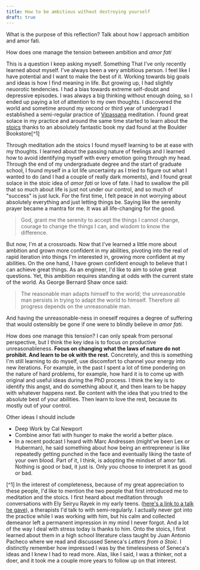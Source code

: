 ```yaml
---
title: How to be ambitious without destroying yourself
draft: true
---
```


What is the purpose of this reflection? Talk about how I approach ambition and amor fati. 

How does one manage the tension between ambition and *amor fati*

This is a question I keep asking myself. Something That I've only recently learned about myself. I've always been a very ambitious person. I feel like I have potential and I want to make the best of it. Working towards big goals and ideas is how I find meaning in life. But growing up, I had slightly neuorotic tendencies. I had a bias towards extreme self-doubt and depressive episodes. I was always a big thinking without enough doing, so I ended up paying a lot of attention to my own thoughts. I discovered the world and sometime around my second or third year of undergrad I established a semi-regular practice of [Vipassana](https://en.wikipedia.org/wiki/Samatha-vipassana) meditation. I found great solace in my practice and around the same time started to learn about the [stoics](https://www.amazon.com/Daily-Stoic-Meditations-Wisdom-Perseverance/dp/0735211736) thanks to an absolutely fantastic book my dad found at the Boulder Bookstore[^1]

Through meditation adn the stoics I found myself learning to be at ease with my thoughts. I learned about the passing nature of feelings and I learned how to avoid identifying myself with every emotion going through my head. Through the end of my undergraduate degree and the start of graduate school, I found myself in a lot life uncertainty as I tried to figure out what I wanted to do (and I had a couple of really dark moments), and I found great solace in the stoic idea of *amor fati* or love of fate. I had to swallow the pill that so much about life is just not under our control, and so much of "success" is just luck. For the first time, I felt peace in not worrying about absolutely everything and just letting things be. Saying like the serenity prayer became a mantra for me. It was all life-changing for the good. 

> God, grant me the serenity to accept the things I cannot change, courage to change the things I can, and wisdom to know the difference.

But now, I'm at a crossroads. Now that I've learned a little more about ambition and grown more confident in my abilities, pivoting into the real of rapid iteration into things I'm interested in, growing more confident at my abilities. On the one hand, I have grown confident enough to believe that I can achieve great things. As an engineer, I'd like to aim to solve great questions. Yet, this ambition requires standing at odds with the current state of the world. As George Bernard Shaw once said: 
> The reasonable man adapts himself to the world; the unreasonable man persists in trying to adapt the world to himself. Therefore all progress depends on the unreasonable man.
> 
And having the unreasonable-ness in oneself requires a degree of suffering that would ostensibly be gone if one were to blindly believe in *amor fati*. 

How does one manage this tension? I can only speak from personal perspective, but I think the key idea is to focus on productive unreasonableness. **Focus on changing what the laws of nature do not prohibit. And learn to be ok with the rest.** Concretely, and this is something I'm still learning to do myself, use discomfort to channel your energy into new iterations. For example, in the past I spent a lot of time pondering on the nature of hard problems, for example, how hard it is to come up with original and useful ideas during the PhD process. I think the key is to identify this angst, and do something about it, and then learn to be happy with whatever happens next. Be content with the idea that you tried to the absolute best of your abilities. Then learn to love the rest, because its mostly out of your control. 

Other ideas I should include
- Deep Work by Cal Newport
- Combine amor fati with hunger to make the world a better place.
- In a recent podcast I heard with Marc Andressen (might've been Lex or Huberman), he said something about how being an entrepreneur is like repeatedly getting punched in the face and eventually liking the taste of your own blood. Part of it, I think, is adopting the mindset of amor fati. Nothing is good or bad, it just is. Only you choose to interpret it as good or bad.


[^1] In the interest of completeness, because of my great appreciation to these people, I'd like to mention the two people that first introduced me to meditation and the stoics. I first heard about meditation through conversations with Ely Seiryu Rayek in my early teens.  ([here's a link to a talk he gave](https://zmm.org/podcast/ceaseless-becoming/)), a therapists I'd talk to with semi-regularly. I actually never got into the practice while I was working with him, but his calm and collected demeanor left a permanent impression in my mind I never forgot. And a lot of the way I deal with stress today is thanks to him. 
Onto the stoics, I first learned about them in a high school literature class taught by Juan Antonio Pacheco where we read and discussed Seneca's *Letters from a Stoic*. I distinctly remember how impressed I was by the timelessness of Seneca's ideas and I knew I had to read more. Alas, like I said, I was a thinker, not a doer, and it took me a couple more years to follow up on that interest.